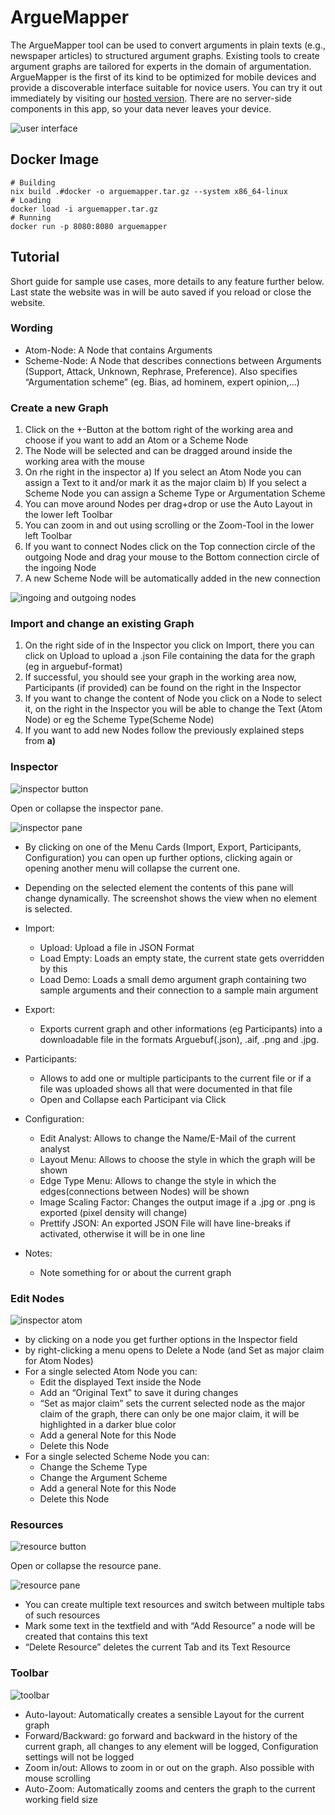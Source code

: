 # ArgueMapper

The ArgueMapper tool can be used to convert arguments in plain texts (e.g., newspaper articles) to structured argument graphs.
Existing tools to create argument graphs are tailored for experts in the domain of argumentation.
ArgueMapper is the first of its kind to be optimized for mobile devices and provide a discoverable interface suitable for novice users.
You can try it out immediately by visiting our [hosted version](https://arguemapper.uni-trier.de).
There are no server-side components in this app, so your data never leaves your device.

![user interface](./assets/user-interface.png)

## Docker Image

```shell
# Building
nix build .#docker -o arguemapper.tar.gz --system x86_64-linux
# Loading
docker load -i arguemapper.tar.gz
# Running
docker run -p 8080:8080 arguemapper
```

## Tutorial

Short guide for sample use cases, more details to any feature further below.
Last state the website was in will be auto saved if you reload or close the website.

### Wording

- Atom-Node: A Node that contains Arguments
- Scheme-Node: A Node that describes connections between Arguments (Support, Attack, Unknown, Rephrase, Preference). Also specifies “Argumentation scheme” (eg. Bias, ad hominem, expert opinion,…)

### Create a new Graph

1. Click on the +-Button at the bottom right of the working area and choose if you want to add an Atom or a Scheme Node
2. The Node will be selected and can be dragged around inside the working area with the mouse
3. On rhe right in the inspector
   a) If you select an Atom Node you can assign a Text to it and/or mark it as the major claim
   b) If you select a Scheme Node you can assign a Scheme Type or Argumentation Scheme
4. You can move around Nodes per drag+drop or use the Auto Layout in the lower left Toolbar
5. You can zoom in and out using scrolling or the Zoom-Tool in the lower left Toolbar
6. If you want to connect Nodes click on the Top connection circle of the outgoing Node and drag your mouse to the Bottom connection circle of the ingoing Node
7. A new Scheme Node will be automatically added in the new connection

![ingoing and outgoing nodes](./assets/ingoing-outgoing.png)

### Import and change an existing Graph

1. On the right side of in the Inspector you click on Import, there you can click on Upload to upload a .json File containing the data for the graph (eg in arguebuf-format)
2. If successful, you should see your graph in the working area now, Participants (if provided) can be found on the right in the Inspector
3. If you want to change the content of Node you click on a Node to select it, on the right in the Inspector you will be able to change the Text (Atom Node) or eg the Scheme Type(Scheme Node)
4. If you want to add new Nodes follow the previously explained steps from **a)**

### Inspector

![inspector button](./assets/inspector-button.png)

Open or collapse the inspector pane.

![inspector pane](./assets/inspector-graph.png)

- By clicking on one of the Menu Cards (Import, Export, Participants, Configuration) you can open up further options, clicking again or opening another menu will collapse the current one.
- Depending on the selected element the contents of this pane will change dynamically. The screenshot shows the view when no element is selected.

- Import:
  - Upload: Upload a file in JSON Format
  - Load Empty: Loads an empty state, the current state gets overridden by this
  - Load Demo: Loads a small demo argument graph containing two sample arguments and their connection to a sample main argument
- Export:
  - Exports current graph and other informations (eg Participants) into a downloadable file in the formats Arguebuf(.json), .aif, .png and .jpg.
- Participants:
  - Allows to add one or multiple participants to the current file or if a file was uploaded shows all that were documented in that file
  - Open and Collapse each Participant via Click
- Configuration:
  - Edit Analyst: Allows to change the Name/E-Mail of the current analyst
  - Layout Menu: Allows to choose the style in which the graph will be shown
  - Edge Type Menu: Allows to change the style in which the edges(connections between Nodes) will be shown
  - Image Scaling Factor: Changes the output image if a .jpg or .png is exported (pixel density will change)
  - Prettify JSON: An exported JSON File will have line-breaks if activated, otherwise it will be in one line
- Notes:
  - Note something for or about the current graph

### Edit Nodes

![inspector atom](./assets/inspector-atom.png)

- by clicking on a node you get further options in the Inspector field
- by right-clicking a menu opens to Delete a Node (and Set as major claim for Atom Nodes)
- For a single selected Atom Node you can:
  - Edit the displayed Text inside the Node
  - Add an “Original Text” to save it during changes
  - “Set as major claim” sets the current selected node as the major claim of the graph, there can only be one major claim, it will be highlighted in a darker blue color
  - Add a general Note for this Node
  - Delete this Node
- For a single selected Scheme Node you can:
  - Change the Scheme Type
  - Change the Argument Scheme
  - Add a general Note for this Node
  - Delete this Node

### Resources

![resource button](./assets/resource-button.png)

Open or collapse the resource pane.

![resource pane](./assets/resource-pane.png)

- You can create multiple text resources and switch between multiple tabs of such resources
- Mark some text in the textfield and with “Add Resource” a node will be created that contains this text
- “Delete Resource” deletes the current Tab and its Text Resource

### Toolbar

![toolbar](./assets/toolbar.png)

- Auto-layout: Automatically creates a sensible Layout for the current graph
- Forward/Backward: go forward and backward in the history of the current graph, all changes to any element will be logged, Configuration settings will not be logged
- Zoom in/out: Allows to zoom in or out on the graph. Also possible with mouse scrolling
- Auto-Zoom: Automatically zooms and centers the graph to the current working field size
